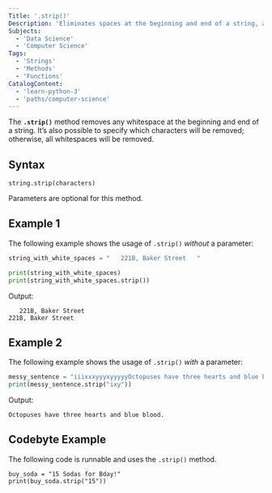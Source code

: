 ```yaml
---
Title: '.strip()'
Description: 'Eliminates spaces at the beginning and end of a string, and specified characters when passed as an argument.'
Subjects:
  - 'Data Science'
  - 'Computer Science'
Tags:
  - 'Strings'
  - 'Methods'
  - 'Functions'
CatalogContent:
  - 'learn-python-3'
  - 'paths/computer-science'
---
```


The **`.strip()`** method removes any whitespace at the beginning and end of a string. It’s also possible to specify which characters will be removed; otherwise, all whitespaces will be removed. 

## Syntax

```pseudo
string.strip(characters) 
```

Parameters are optional for this method.

## Example 1

The following example shows the usage of `.strip()` _without_ a parameter:

```py
string_with_white_spaces = "   221B, Baker Street   "

print(string_with_white_spaces) 
print(string_with_white_spaces.strip())
```

Output:

```shell
   221B, Baker Street   
221B, Baker Street
```


## Example 2

The following example shows the usage of `.strip()` _with_ a parameter:

```py
messy_sentence = "iiixxxyyyxyyyyyOctopuses have three hearts and blue blood.iiixxyyyxxyyy"
print(messy_sentence.strip("ixy"))

```

Output:

```shell
Octopuses have three hearts and blue blood.
```


## Codebyte Example

The following code is runnable and uses the `.strip()` method.

```codebyte/python
buy_soda = "15 Sodas for Bday!"
print(buy_soda.strip("15"))
```
